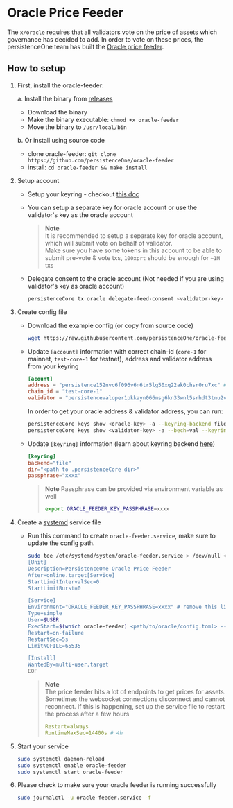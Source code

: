 # Oracle Price Feeder

The `x/oracle` requires that all validators vote on the price of assets which governance has decided to add. In order to vote on these prices, the persistenceOne team has built the [Oracle price feeder](https://github.com/persistenceOne/oracle-feeder).

## How to setup

1. First, install the oracle-feeder:

    a. Install the binary from [releases](https://github.com/persistenceOne/oracle-feeder/releases)
    - Download the binary
    - Make the binary executable: `chmod +x oracle-feeder`
    - Move the binary to `/usr/local/bin`

    b. Or install using source code
    - clone oracle-feeder: `git clone https://github.com/persistenceOne/oracle-feeder`
    - install: `cd oracle-feeder && make install`

1. Setup account

    - Setup your keyring - checkout [this doc](https://docs.cosmos.network/v0.46/run-node/keyring.html)
    - You can setup a separate key for oracle account or use the validator's key as the oracle account

        > **Note**  
        > It is recommended to setup a separate key for oracle account, which will submit vote on behalf of validator.  
        > Make sure you have some tokens in this account to be able to submit pre-vote & vote txs, `100xprt` should be enough for `~1M` txs

    - Delegate consent to the oracle account (Not needed if you are using validator's key as oracle account)

        ```sh
        persistenceCore tx oracle delegate-feed-consent <validator-key> $(persistenceCore keys show <oracle-key> -a --keyring-backend file) --keyring-backend file
        ```

1. Create config file

    - Download the example config (or copy from source code)

        ```sh
        wget https://raw.githubusercontent.com/persistenceOne/oracle-feeder/main/price-feeder.example.toml
        ```

    - Update `[account]` information with correct chain-id (`core-1` for mainnet, `test-core-1` for testnet), address and validator address from your keyring

        ```toml
        [acount]
        address = "persistence152nvc6f096v6n6tr5lg50xq22ak0chsr0ru7xc" # oracle account address
        chain_id = "test-core-1"
        validator = "persistencevaloper1pkkayn066msg6kn33wnl5srhdt3tnu2v94kvz9"
        ```

        In order to get your oracle address & validator address, you can run:

        ```sh
        persistenceCore keys show <oracle-key> -a --keyring-backend file
        persistenceCore keys show <validator-key> -a --bech=val --keyring-backend file
        ```

    - Update `[keyring]` information (learn about keyring backend [here](https://docs.cosmos.network/v0.46/run-node/keyring.html))

        ```toml
        [keyring]
        backend="file"
        dir="<path to .persistenceCore dir>"
        passphrase="xxxx"
        ```

        > **Note**
        > Passphrase can be provided via environment variable as well
        >
        > ```sh
        > export ORACLE_FEEDER_KEY_PASSPHRASE=xxxx
        > ```

1. Create a [systemd](https://systemd.io/) service file

    - Run this command to create `oracle-feeder.service`, make sure to update the config path.

        ```sh
        sudo tee /etc/systemd/system/oracle-feeder.service > /dev/null <<EOF
        [Unit]
        Description=PersistenceOne Oracle Price Feeder
        After=online.target[Service]
        StartLimitIntervalSec=0
        StartLimitBurst=0

        [Service]
        Environment="ORACLE_FEEDER_KEY_PASSPHRASE=xxxx" # remove this line, if not using env variable
        Type=simple
        User=$USER
        ExecStart=$(which oracle-feeder) <path/to/oracle/config.toml> --log-level=debug
        Restart=on-failure
        RestartSec=5s
        LimitNOFILE=65535

        [Install]
        WantedBy=multi-user.target
        EOF
        ```

        > **Note**  
        > The price feeder hits a lot of endpoints to get prices for assets. Sometimes the websocket connections disconnect and cannot reconnect. If this is happening, set up the service file to restart the process after a few hours
        >
        > ```yaml
        > Restart=always
        > RuntimeMaxSec=14400s # 4h
        > ```

1. Start your service

    ```sh
    sudo systemctl daemon-reload
    sudo systemctl enable oracle-feeder
    sudo systemctl start oracle-feeder
    ```

1. Please check to make sure your oracle feeder is running successfully

    ```sh
    sudo journalctl -u oracle-feeder.service -f
    ```

